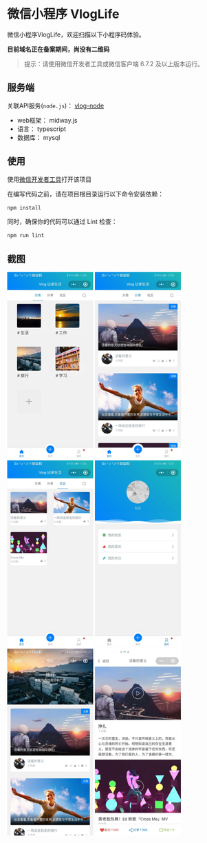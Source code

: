 # 微信小程序 VlogLife
微信小程序VlogLife，欢迎扫描以下小程序码体验。

__目前域名正在备案期间，尚没有二维码__

> 提示：请使用微信开发者工具或微信客户端 6.7.2 及以上版本运行。

## 服务端

关联API服务(`node.js`)： [vlog-node](https://github.com/jigang-duan/vlog-node)

- web框架： midway.js
- 语言： typescript
- 数据库： mysql

## 使用

使用[微信开发者工具](https://developers.weixin.qq.com/miniprogram/dev/devtools/download.html)打开该项目

在编写代码之前，请在项目根目录运行以下命令安装依赖：

```bash
npm install
```

同时，确保你的代码可以通过 Lint 检查：

```bash
npm run lint
```

## 截图

<div >
    <img src="./doc/2601562303135_.pic.jpg" width="200px" height="auto" alt="日历效果图"/>
    <img src="./doc/2611562303185_.pic.jpg" width="200px" height="auto" alt="日历效果图"/>
    <img src="./doc/2621562303214_.pic.jpg" width="200px" height="auto" alt="日历效果图"/>
    <img src="./doc/2631562303243_.pic.jpg" width="200px" height="auto" alt="日历效果图"/>
    <img src="./doc/2641562303291_.pic.jpg" width="200px" height="auto" alt="日历效果图"/>
    <img src="./doc/2651562303350_.pic.jpg" width="200px" height="auto" alt="日历效果图"/>
</div>